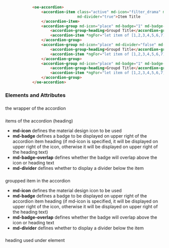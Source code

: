 ```html
            <oe-accordion>
                <accordion-item class="active" md-icon="filter_drama" md-badge="1" md-badge-overlap="true"
                                md-divider="true">Item Title
                </accordion-item>
                <accordion-group md-icon="place" md-badge="1" md-badge-overlap="true" md-divider="false">
                    <accordion-group-heading>Groupd Title</accordion-group-heading>
                    <accordion-item *ngFor="let item of [1,2,3,4,5,6,7]" [md-badge]="item">{{item}}</accordion-item>
                </accordion-group>
                <accordion-group md-icon="place" md-divider="false" md-divider="false">
                    <accordion-group-heading>Groupd Title</accordion-group-heading>
                    <accordion-item *ngFor="let item of [1,2,3,4,5,6,7]" [md-badge]="item">{{item}}</accordion-item>
                </accordion-group>
                <accordion-group md-icon="place" md-badge="1" md-badge-overlap="false" md-divider="false">
                    <accordion-group-heading>Groupd Title</accordion-group-heading>
                    <accordion-item *ngFor="let item of [1,2,3,4,5,6,7]" [md-badge]="item">{{item}}</accordion-item>
                </accordion-group>
            </oe-accordion>
```


### Elements and Attributes

### <oe-accordion>
the wrapper of the accordion
### <accordion-item>
items of the accordion (heading)
* **md-icon**  defines the material design icon to be used
* **md-badge**  defines a badge to be displayed on upper right of the accordion item heading (if md-icon is specified, it will be displayed on upper right of the icon, otherwise it will be displayed on upper right of the heading text)
* **md-badge-overlap**  defines whether the badge will overlap above the icon or heading text
* **md-divider**  defines whether to display a divider below the item
### <accordion-group>
groupped item in the accordion
* **md-icon**  defines the material design icon to be used
* **md-badge**  defines a badge to be displayed on upper right of the accordion item heading (if md-icon is specified, it will be displayed on upper right of the icon, otherwise it will be displayed on upper right of the heading text)
* **md-badge-overlap**  defines whether the badge will overlap above the icon or heading text
* **md-divider**  defines whether to display a divider below the item
### <accordion-group-heading>
heading used under <accordion-group> element